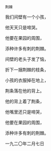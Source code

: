     荆棘 

   我们间壁有一个小孩，

   他天天只是啼哭。

   他要在果园的周围，

   添种许多有刺的荆棘。

   间壁的老头子发了恼，

   折下一捆荆棘的枝条，

   小孩的衣服掉在地上，

   荆条落在他的背上。

   他的背上着了荆条，

   他嘴里还只是啼哭，

   他要在果园的周围，

   添种许多有刺的荆棘。

   一九二〇年二月七日

